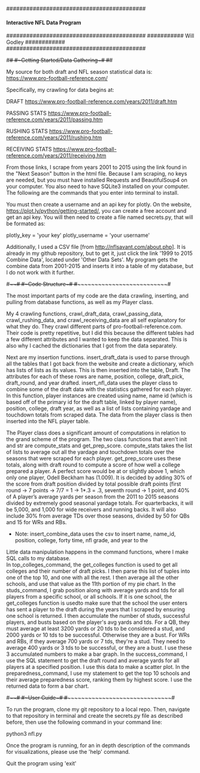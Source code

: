 ##########################################
####   Interactive NFL Data Program   ####
##########################################
###########    Will Godley    ############
##########################################

#~~~~~~~~~~~~~~~~~~~~~~~~~~~~~~~~~~~~~~~~#
#~~~~~Getting Started/Data Gathering~~~~~#
#~~~~~~~~~~~~~~~~~~~~~~~~~~~~~~~~~~~~~~~~#

My source for both draft and NFL season statistical data is:
https://www.pro-football-reference.com/

Specifically, my crawling for data begins at:

DRAFT
https://www.pro-football-reference.com/years/2011/draft.htm

PASSING STATS
https://www.pro-football-reference.com/years/2011/passing.htm

RUSHING STATS
https://www.pro-football-reference.com/years/2011/rushing.htm

RECEIVING STATS
https://www.pro-football-reference.com/years/2011/receiving.htm

From those links, I scrape from years 2001 to 2015 using the link found in
the "Next Season" button in the html file. Because I am scraping, no keys
are needed, but you must have installed Requests and BeautifulSoup4
on your computer. You also need to have SQLite3 installed on your computer.
The following are the commands that you enter into terminal to install.

You must then create a username and an api key for plotly. On the website,
https://plot.ly/python/getting-started/, you can create a free account and
get an api key. You will then need to create a file named secrets.py,
that will be formated as:

plotly_key = 'your key'
plotly_username = 'your username'

Additionally, I used a CSV file [from http://nflsavant.com/about.php].
It is already in my github repository, but to get it, just click the link
'1999 to 2015 Combine Data', located under 'Other Data Sets'.
My program gets the combine data from 2001-2015 and inserts it into a table of
my database, but I do not work with it further.


#~~~~~~~~~~~~~~~~~~~~~~~~~~~~~~~~~~~~~~~~#
#~~~~~~~~~~~~~Code Structure~~~~~~~~~~~~~#
#~~~~~~~~~~~~~~~~~~~~~~~~~~~~~~~~~~~~~~~~#

The most important parts of my code are the data crawling, inserting, and
pulling from database functions, as well as my Player class.

My 4 crawling functions, crawl_draft_data, crawl_passing_data,
crawl_rushing_data, and crawl_receiving_data are all self explanatory
for what they do. They crawl different parts of pro-football-reference.com.
Their code is pretty repetitive, but I did this because the different
tables had a few different attributes and I wanted to keep the data separated.
This is also why I cached the dictionaries that I got from the data separately.

Next are my insertion functions. insert_draft_data is used to parse through
all the tables that I got back from the website and create a dictionary, which
has lists of lists as its values. This is then inserted into the table,
Draft. The attributes for each of these rows are name, position, college,
draft_pick, draft_round, and year drafted. insert_nfl_data uses the player class
to combine some of the draft data with the statistics gathered for each player.
In this function, player instances are created using name, name id (which is
based off of the primary id for the draft table, linked by player name),
position, college, draft year, as well as a list of lists containing yardage
and touchdown totals from scraped data. The data from the player class is then
inserted into the NFL player table.

The Player class does a significant amount of computations in relation to the
grand scheme of the program. The two class functions that aren't init and str are
compute_stats and get_prep_score. compute_stats takes the list of lists to
average out all the yardage and touchdown totals over the seasons that were
scraped for each player. get_prep_score uses these totals, along with draft round
to compute a score of how well a college prepared a player. A perfect score
would be at or slightly above 1, which only one player, Odell Beckham has (1.009).
It is decided by adding 30% of the score from draft position divided by total possible draft points (first round -> 7 points -> 7/7 = 1 -> 1*.3 = .3, seventh round -> 1 point, and 40% of A player’s average yards per season from the 2011 to 2015 seasons divided by extremely good seasonal yardage totals. For quarterbacks, it will be 5,000, and 1,000 for wide receivers and running backs. It will also include 30% from average TDs over those seasons, divided by 50 for QBs and 15 for WRs and RBs.

* Note: insert_combine_data uses the csv to insert name, name_id, position, college,
forty time, nfl grade, and year to the

Little data manipulation happens in the command functions, where I make SQL
calls to my database.  
    In top_colleges_command, the get_colleges function is used to get
all colleges and their number of draft picks. I then parse this list of tuples
into one of the top 10, and one with all the rest. I then average all the
other schools, and use that value as the 11th portion of my pie chart.
    In the studs_command, I grab position along with average yards and tds
for all players from a specific school, or all schools. If it is one school,
the get_colleges function is usedto make sure that the school the user enters has sent a
player to the draft during the years that I scraped by ensuring one school
is returned. I then accumulate the number of studs, successful players,
and busts based on the player's avg yards and tds. For a QB, they must
average at least 3200 yards or 20 tds to be considered a stud, and 2000
yards or 10 tds to be successful. Otherwise they are a bust. For WRs and RBs,
if they average 700 yards or 7 tds, they're a stud. They need to average 400 yards or 3 tds to be successful, or they are a bust. I use these 3 accumulated numbers
to make a bar graph.
    In the success_command, I use the SQL statement to get the draft round and
average yards for all players at a specified position. I use this data to make a
scatter plot.
    In the preparedness_command, I use my statement to get the top 10 schools
and their average preparedness score, ranking them by highest score. I use
the returned data to form a bar chart. 



#~~~~~~~~~~~~~~~~~~~~~~~~~~~~~~~~~~~~~~~~#
#~~~~~~~~~~~~~~~User Guide~~~~~~~~~~~~~~~#
#~~~~~~~~~~~~~~~~~~~~~~~~~~~~~~~~~~~~~~~~#

To run the program, clone my git repository to a local repo. Then, navigate
to that repository in terminal and create the secrets.py file as
described before, then use the following command in your command line:

python3 nfl.py

Once the program is running, for an in depth description
of the commands for visualizations, please use the 'help' command.

Quit the program using 'exit'
